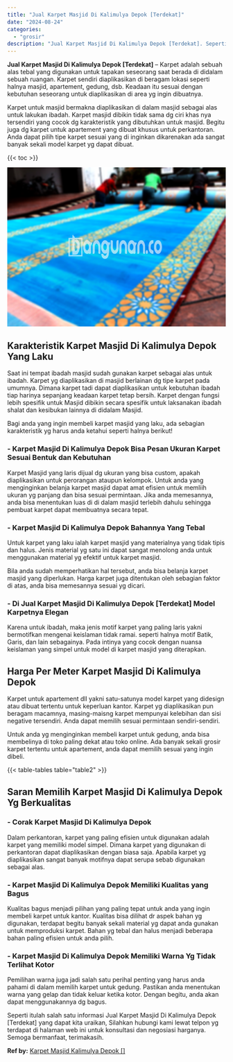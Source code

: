 ```yaml
---
title: "Jual Karpet Masjid Di Kalimulya Depok [Terdekat]"
date: "2024-08-24"
categories: 
  - "grosir"
description: "Jual Karpet Masjid Di Kalimulya Depok [Terdekat]. Seperti itulah salah satu informasi Jual Karpet Masjid Di Kalimulya Depok [Terdekat] yang dapat kita urai..."
---
```


**Jual Karpet Masjid Di Kalimulya Depok \[Terdekat\]** – Karpet adalah sebuah alas tebal yang digunakan untuk tapakan seseorang saat berada di didalam sebuah ruangan. Karpet sendiri diaplikasikan di beragam lokasi seperti halnya masjid, apartement, gedung, dsb. Keadaan itu sesuai dengan kebutuhan seseorang untuk diaplikasikan di area yg ingin dibuatnya.

Karpet untuk masjid bermakna diaplikasikan di dalam masjid sebagai alas untuk lakukan ibadah. Karpet masjid dibikin tidak sama dg ciri khas nya tersendiri yang cocok dg karakteristik yang dibutuhkan untuk masjid. Begitu juga dg karpet untuk apartement yang dibuat khusus untuk perkantoran. Anda dapat pilih tipe karpet sesuai yang di inginkan dikarenakan ada sangat banyak sekali model karpet yg dapat dibuat.

{{< toc >}}

![Jual Karpet Masjid Di Kalimulya Depok [Terdekat]](/images/grosir-karpet-murah-32.png)

## Karakteristik Karpet Masjid Di Kalimulya Depok Yang Laku

Saat ini tempat ibadah masjid sudah gunakan karpet sebagai alas untuk ibadah. Karpet yg diaplikasikan di masjid berlainan dg tipe karpet pada umumnya. Dimana karpet tadi dapat diaplikasikan untuk kebutuhan ibadah tiap harinya sepanjang keadaan karpet tetap bersih. Karpet dengan fungsi lebih spesifik untuk Masjid dibikin secara spesifik untuk laksanakan ibadah shalat dan kesibukan lainnya di didalam Masjid.

Bagi anda yang ingin membeli karpet masjid yang laku, ada sebagian karakteristik yg harus anda ketahui seperti halnya berikut!

### \- Karpet Masjid Di Kalimulya Depok Bisa Pesan Ukuran Karpet Sesuai Bentuk dan Kebutuhan

Karpet Masjid yang laris dijual dg ukuran yang bisa custom, apakah diaplikasikan untuk perorangan ataupun kelompok. Untuk anda yang menginginkan belanja karpet masjid dapat amat efisien untuk memliih ukuran yg panjang dan bisa sesuai permintaan. Jika anda memesannya, anda bisa menentukan luas di di dalam masjid terlebih dahulu sehingga pembuat karpet dapat membuatnya secara tepat.

### \- Karpet Masjid Di Kalimulya Depok Bahannya Yang Tebal

Untuk karpet yang laku ialah karpet masjid yang materialnya yang tidak tipis dan halus. Jenis material yg satu ini dapat sangat menolong anda untuk menggunakan material yg efektif untuk karpet masjid.

Bila anda sudah memperhatikan hal tersebut, anda bisa belanja karpet masjid yang diperlukan. Harga karpet juga ditentukan oleh sebagian faktor di atas, anda bisa memesannya sesuai yg dicari.

### \- Di Jual Karpet Masjid Di Kalimulya Depok \[Terdekat\] Model Karpetnya Elegan

Karena untuk ibadah, maka jenis motif karpet yang paling laris yakni bermotifkan mengenai keislaman tidak ramai. seperti halnya motif Batik, Garis, dan lain sebagainya. Pada intinya yang cocok dengan nuansa keislaman yang simpel untuk model di karpet masjid yang diterapkan.

## Harga Per Meter Karpet Masjid Di Kalimulya Depok

Karpet untuk apartement dll yakni satu-satunya model karpet yang didesign atau dibuat tertentu untuk keperluan kantor. Karpet yg diaplikasikan pun beragam macamnya, masing-maisng karpet mempunyai kelebihan dan sisi negative tersendiri. Anda dapat memilih sesuai permintaan sendiri-sendiri.

Untuk anda yg menginginkan membeli karpet untuk gedung, anda bisa membelinya di toko paling dekat atau toko online. Ada banyak sekali grosir karpet tertentu untuk apartement, anda dapat memilih sesuai yang ingin dibeli.

{{< table-tables table="table2" >}}

## Saran Memilih Karpet Masjid Di Kalimulya Depok Yg Berkualitas

### \- Corak Karpet Masjid Di Kalimulya Depok

Dalam perkantoran, karpet yang paling efisien untuk digunakan adalah karpet yang memiliki model simpel. Dimana karpet yang digunakan di perkantoran dapat diaplikasikan dengan biasa saja. Apabila karpet yg diaplikasikan sangat banyak motifnya dapat serupa sebab digunakan sebagai alas.

### \- Karpet Masjid Di Kalimulya Depok Memiliki Kualitas yang Bagus

Kualitas bagus menjadi pilihan yang paling tepat untuk anda yang ingin membeli karpet untuk kantor. Kualitas bisa dilihat dr aspek bahan yg digunakan, terdapat begitu banyak sekali material yg dapat anda gunakan untuk memproduksi karpet. Bahan yg tebal dan halus menjadi beberapa bahan paling efisien untuk anda pilih.

### \- Karpet Masjid Di Kalimulya Depok Memiliki Warna Yg Tidak Terlihat Kotor

Pemilihan warna juga jadi salah satu perihal penting yang harus anda pahami di dalam memilih karpet untuk gedung. Pastikan anda menentukan warna yang gelap dan tidak keluar ketika kotor. Dengan begitu, anda akan dapat menggunakannya dg bagus.

Seperti itulah salah satu informasi Jual Karpet Masjid Di Kalimulya Depok \[Terdekat\] yang dapat kita uraikan, Silahkan hubungi kami lewat telpon yg terdapat di halaman web ini untuk konsultasi dan negosiasi harganya. Semoga bermanfaat, terimakasih.

**Ref by:**  [Karpet Masjid Kalimulya Depok []](https://id.wikipedia.org/wiki/Karpet)
